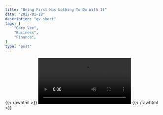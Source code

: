 ```yaml
---
title: "Being First Has Nothing To Do With It"
date: "2022-01-18"
description: "gv short"
tags: [
    "Gary Vee",
    "Business",
    "Finance",
]
type: "post"
---
```

{{< rawhtml >}}
    <video width="auto" height="auto" controls>
        <source src="https://clips.dev00ps.com/Gary%20Vee/who_does_it_better.mp4" type="video/mp4"> 
    </video>
{{< /rawhtml >}}